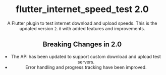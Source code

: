 <div align="center">

# flutter_internet_speed_test 2.0

A Flutter plugin to test internet download and upload speeds. This is the updated version `2.0` with
added features and improvements.

## Breaking Changes in 2.0

- The API has been updated to support custom download and upload test servers.
- Error handling and progress tracking have been improved.

